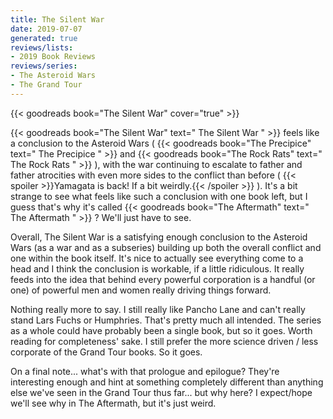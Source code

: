 ```yaml
---
title: The Silent War
date: 2019-07-07
generated: true
reviews/lists:
- 2019 Book Reviews
reviews/series:
- The Asteroid Wars
- The Grand Tour
---
```

{{< goodreads book="The Silent War" cover="true" >}}

{{< goodreads book="The Silent War" text=" The Silent War " >}} feels like a conclusion to the Asteroid Wars ( {{< goodreads book="The Precipice" text=" The Precipice " >}} and {{< goodreads book="The Rock Rats" text=" The Rock Rats " >}} ), with the war continuing to escalate to father and father atrocities with even more sides to the conflict than before (  {{< spoiler >}}Yamagata is back! If a bit weirdly.{{< /spoiler >}}  ). It's a bit strange to see what feels like such a conclusion with one book left, but I guess that's why it's called {{< goodreads book="The Aftermath" text=" The Aftermath " >}} ? We'll just have to see.

Overall, The Silent War is a satisfying enough conclusion to the Asteroid Wars (as a war and as a subseries) building up both the overall conflict and one within the book itself. It's nice to actually see everything come to a head and I think the conclusion is workable, if a little ridiculous. It really feeds into the idea that behind every powerful corporation is a handful (or one) of powerful men and women really driving things forward.

<!--more-->

Nothing really more to say. I still really like Pancho Lane and can't really stand Lars Fuchs or Humphries. That's pretty much all intended. The series as a whole could have probably been a single book, but so it goes. Worth reading for completeness' sake. I still prefer the more science driven / less corporate of the Grand Tour books. So it goes.

On a final note... what's with that prologue and epilogue? They're interesting enough and hint at something completely different than anything else we've seen in the Grand Tour thus far... but why here? I expect/hope we'll see why in The Aftermath, but it's just weird.


